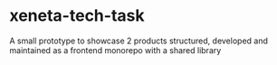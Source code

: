 # xeneta-tech-task

A small prototype to showcase 2 products structured, developed and maintained as a frontend monorepo with a shared library
